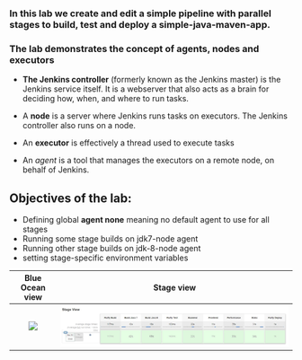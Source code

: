 ### In this lab we create and edit a simple pipeline with parallel stages to build, test and deploy a simple-java-maven-app. 

### The lab demonstrates the concept of agents, nodes and executors

+ **The Jenkins controller** (formerly known as the Jenkins master) is the Jenkins service itself. It is a webserver that also acts as a brain for deciding how, when, and where to run tasks.

+ A **node** is a server where Jenkins runs tasks on executors. The Jenkins controller also runs on a node.

+ An **executor** is effectively a thread used to execute tasks

+ An *agent* is a tool that manages the executors on a remote node, on behalf of Jenkins.

## Objectives of the lab:
+ Defining global **agent none** meaning no default agent to use for all stages
+ Running some stage builds on jdk7-node agent
+ Running other stage builds on jdk-8-node agent
+ setting stage-specific environment variables


Blue Ocean view               |    Stage view        | 
:-------------------------:|:-------------------------:|
<img src="images/Lab02_stage_blue_ocean_viewjpg"  />|<img src="images/Lab02_stage_build_stage_view.jpg"  />|


